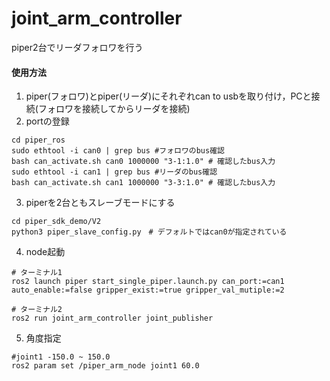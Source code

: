 # joint_arm_controller
piper2台でリーダフォロワを行う

#### 使用方法
1. piper(フォロワ)とpiper(リーダ)にそれぞれcan to usbを取り付け，PCと接続(フォロワを接続してからリーダを接続)
2. portの登録
```
cd piper_ros
sudo ethtool -i can0 | grep bus #フォロワのbus確認
bash can_activate.sh can0 1000000 "3-1:1.0" # 確認したbus入力
sudo ethtool -i can1 | grep bus #リーダのbus確認
bash can_activate.sh can1 1000000 "3-3:1.0" # 確認したbus入力

```
3. piperを2台ともスレーブモードにする
```
cd piper_sdk_demo/V2
python3 piper_slave_config.py　# デフォルトではcan0が指定されている
```
4. node起動
```
# ターミナル1
ros2 launch piper start_single_piper.launch.py can_port:=can1 auto_enable:=false gripper_exist:=true gripper_val_mutiple:=2

# ターミナル2
ros2 run joint_arm_controller joint_publisher 

```

5. 角度指定
```
#joint1 -150.0 ~ 150.0
ros2 param set /piper_arm_node joint1 60.0
```